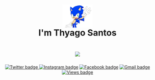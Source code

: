 <h1 align="center">
    <img align="center" src="/sonic-gif.gif" width="100px">  <br>
   I'm <b>Thyago Santos  </b>
  <br>
  <br>
  <a href="https://github.com/thygasantos">
  <img align="center" src="https://github-readme-stats.vercel.app/api?username=thygasantos&show_icons=true&theme=tokyonight&count_private=true" />
</a>
    <br>

</h1>
<div align="center">
<!-- website -->
    <a href="https://twitter.com/thyagomsantos"><img alt="Twitter badge" src="https://img.shields.io/badge/-Twitter-000000?logo=X&logoColor=white">
    </a>
    <a href="https://www.instagram.com/thyagomsantos"><img alt="Instagram badge" src="https://img.shields.io/badge/-Instagram-8a3ab9?logo=Instagram&logoColor=white"></a>
    <a href="https://www.facebook.com/thyagosantos23"><img alt="Facebook badge" src="https://img.shields.io/badge/-Facebook-0061ec?logo=Facebook&logoColor=white"></a>
    <a href="mailto:thyagomatheus15@gmail.com"><img alt="Gmail badge" src="https://img.shields.io/badge/Gmail-E34133?logo=gmail&logoColor=white"></a>
    <a href="https://github.com/thygasantos"><img alt="Views badge" src="https://komarev.com/ghpvc/?username=thygasantos&color=brightgreen&abbreviated=true&style=flat&label=PROFILE+VIEWS"></a>
</div>
